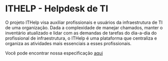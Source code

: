 # ITHELP - Helpdesk de TI

O projeto ITHelp visa auxiliar profissionais e usuários da infraestrutura de TI de uma organização. Dada a complexidade de manejar chamados, manter o inventário atualizado e lidar com as demandas de tarefas do dia-a-dia do profissional de infraestrutura, o ITHelp é uma plataforma que centraliza e organiza as atividades mais essenciais a esses profissionais.

Você pode encontrar nossa especificação [aqui](https://docs.google.com/document/d/1qIkzOHty6jXXsaRLysMd40sjNIDHf-m0h9GrSPG1m9o/edit?usp=sharing)

